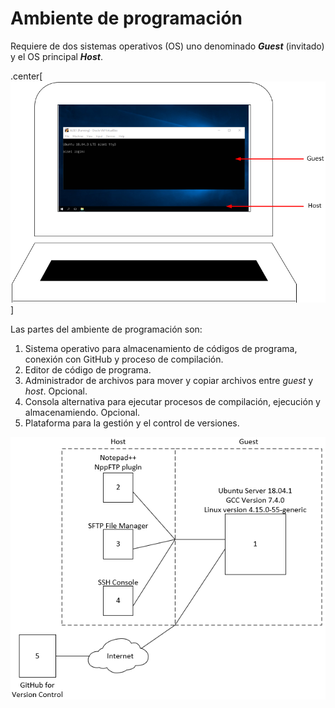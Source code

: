 # Ambiente de programación

Requiere de dos sistemas operativos (OS) uno denominado **_Guest_** (invitado) y el OS principal **_Host_**.


.center[![My image](images/host-guest.png)]

Las partes del ambiente de programación son:
1.	Sistema operativo para almacenamiento de códigos de programa, conexión con GitHub y proceso de compilación.
2.	Editor de código de programa.
3.	Administrador de archivos para mover y copiar archivos entre _guest_ y _host_. Opcional.
4.	Consola alternativa para ejecutar procesos de compilación, ejecución y almacenamiendo. Opcional.
5.	Plataforma para la gestión y el control de versiones.


<p align="center">
  <img width="560" src="images/ambiente-prog-partes.png">
</p>

